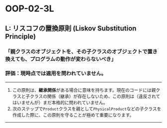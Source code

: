 # OOP-02-3L

## L: リスコフの置換原則 (Liskov Substitution Principle)

### **「親クラスのオブジェクトを、その子クラスのオブジェクトで置き換えても、プログラムの動作が変わらないべき」**

### 評価：現時点では適用を問われていません。

---

1. この原則は、**継承関係**がある場合に意味を持ちます。現在のコードには親クラスと子クラスの関係（継承）が存在しないため、この原則は（違反されてはいませんが）まだ本格的に問われていません。
2. 次のステップで`Product`クラスを親として`PhysicalProduct`などの子クラスを作成した際に、この原則を守ることが極めて重要になります。

---